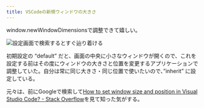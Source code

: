 ```yaml
---
title: VSCodeの新規ウィンドウの大きさ
---
```

window.newWindowDimensionsで調整できて嬉しい。

![](https://lh3.googleusercontent.com/docs/AG8NV2YwzxsraFII83tNjBSj7GGdhqjunYs0vN81O8tVhs9Omfamb1MhYrsuEGIg3ukm8Q3asiJSl2Z9O72Ie5fVnGqbLyCXBeN7zYGydU11yctCNaAidwJn9VGc8-8DRi08Pu35sYBl9doS0EV5Gd45ikjVJvae0-1ObsMUgqo7MdCx9HKlgnHPSg8T3kQqD0v9hLRO41-HZCKEJcafwRfXuICbnLX4tzJFoveK5TwZex3wVAY1QhGF8UrqlEJkW2EwbihbSJwFSUjQeOGzG-TmRCN8d4meTvBAoyiSavVkKyCLg5_MBkwsEDQmgI65Q-6TbyoOhaUAHZPA73kvfXjvjL_ARnzlnNSrOgVq7mPyfUkKOtRJvhP7ZDpHyXV2_18DEa9OecK2p_eahQqhFSj9V-ayri6uCHLkxsJ1E4yS0HFF71qLa2TSGwyVP7qpZhVEiZnh7yKMwTZAaQGS07sfBI1ycuF9Au6kJf51hx52W2u4FglYYIOSFdEtissFd9TamF038d04Y6NOjPeAybkLvdndVjwQlip9L9XfaeBg1nle6PheLDtp6XoClqGp4kdE86h2XuH6uy7NInS0wATXgAu7QJ8zVS0tuZOmZWPmefWOLx92cKVHxwdFvuz-ayxf_qI3PP8F1PZjq_slOen73XCCF4zv-0hG-PioCwvCf6LXX-_fS1aqymibU-6jkBx8oJjBHGyAQzywBLDTbHaJnKII0pu6wyD91lV81PlLrCJmFVy3vPZNsVPZCCFBmylN0yBibqCDYAGbLMiho2iGwXK8kaoUvL3x88RFKcQI_K-4s6EZvAnaAV5HUSNs6nATZBwAe95qnjNxfOr-gj0kolwuU8vT0Qz9LYYg9B-BrsyoS4QzbrnGDlLtUpNYO88EwfJvi6cwOZM7RCLzfEOdXK84MnRuy307QYaw9Rg3XqQZC4hrGfPg0RUR58fDs3-XGdNethEqEZErTQBdF3U0MjDuy1afL1366b64kZZNPjX4zrIhyGYFM0KG3L3SnlMVTwHiqNoVTvsGrrBP-79iAvF-cI1sLzU8S0qj9ZCRLCbsgxLkwvsWd5r0Q6eexQUe6QZ8xS5cKfCcvKqb1lcaEBn3IM-YXhjzzaKmLTWaqpm81YQfkTHJz7Yq4K35mKbyZLqw5iPIRml56PruP3HF7LkXbV_ZX1QtHWk1jCvkNcb36lLivXebx8d9h7lQf4-4jfP0nv8fTwOVGgZ9z33AVX2lukGcz0rNjFAdonTFjV4hjy_NaQ "設定画面で検索するとすぐ辿り着ける")

初期設定の “default” だと、画面の中央に小さなウィンドウが開くので、これを設定する前はその度にウィンドウの大きさと位置を変更するアプリケーションで調整していた。自分は常に同じ大きさ・同じ位置で使いたいので、”inherit” に設定している。

元々は、前にGoogleで検索して[How to set window size and position in Visual Studio Code? - Stack Overflow](https://stackoverflow.com/questions/44412233/how-to-set-window-size-and-position-in-visual-studio-code)を見て知った気がする。
